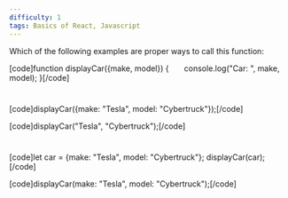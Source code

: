 ```yaml
---
difficulty: 1
tags: Basics of React, Javascript
---
```


Which of the following examples are proper ways to call this function:


[code]function displayCar({make, model}) {
      console.log("Car: ", make, model);
}[/code]

#
[code]displayCar({make: "Tesla", model: "Cybertruck"});[/code]


[code]displayCar("Tesla", "Cybertruck");[/code]

#
[code]let car = {make: "Tesla", model: "Cybertruck"};
displayCar(car);[/code]


[code]displayCar(make: "Tesla", model: "Cybertruck");[/code]

